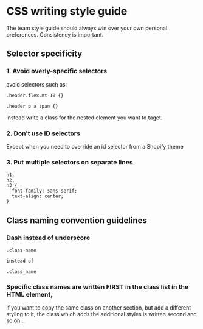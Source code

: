 # CSS writing style guide
The team style guide should always win over your own personal preferences. Consistency is important.

## Selector specificity

### 1. Avoid overly-specific selectors

avoid selectors such as:
```
.header.flex.mt-10 {}

.header p a span {}
```
instead write a class for the nested element you want to taget.

### 2. Don't use ID selectors
Except when you need to override an id selector from a Shopify theme


### 3. Put multiple selectors on separate lines

```
h1,
h2,
h3 {
  font-family: sans-serif;
  text-align: center;
}
```


## Class naming convention guidelines

### Dash instead of underscore
```
.class-name  

instead of 

.class_name
```

### Specific class names are written FIRST in the class list in the HTML element, 
if you want to copy the same class on another section, but add a different styling to it, 
the class which adds the additional styles is written second and so on...